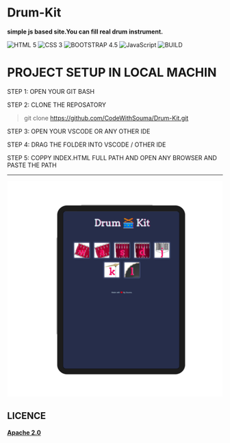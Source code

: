 # Drum-Kit
**simple js based site.You can fill real drum instrument.**

![HTML 5](https://img.shields.io/badge/HTML-5-orange) 
![CSS 3](https://img.shields.io/badge/CSS-3-red)
![BOOTSTRAP 4.5](https://img.shields.io/badge/Bootstrap-4.5-blueviolet)
![JavaScript](https://img.shields.io/badge/-JavaScript-blue)
![BUILD](https://img.shields.io/badge/Build-Success-green)

# PROJECT SETUP IN LOCAL MACHIN

STEP 1: OPEN YOUR GIT BASH

STEP 2: CLONE THE REPOSATORY
> git clone  https://github.com/CodeWithSouma/Drum-Kit.git

STEP 3: OPEN YOUR VSCODE OR ANY OTHER IDE

STEP 4: DRAG THE FOLDER INTO VSCODE / OTHER IDE

STEP 5: COPPY INDEX.HTML FULL PATH AND OPEN ANY BROWSER AND PASTE THE PATH

---
![alt text](./screen-shot/drum.png)

## LICENCE
**[Apache 2.0](LICENSE)**


